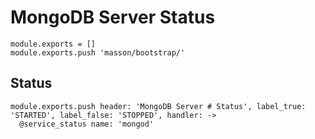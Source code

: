 
# MongoDB Server Status

    module.exports = []
    module.exports.push 'masson/bootstrap/'

## Status

    module.exports.push header: 'MongoDB Server # Status', label_true: 'STARTED', label_false: 'STOPPED', handler: ->
      @service_status name: 'mongod'
